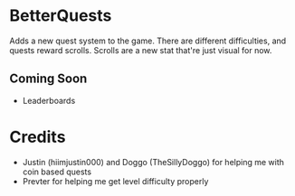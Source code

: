 # BetterQuests

Adds a new quest system to the game. There are different difficulties, and quests reward scrolls. Scrolls are a new stat that're just visual for now.

## Coming Soon

- Leaderboards

# Credits

- Justin (hiimjustin000) and Doggo (TheSillyDoggo) for helping me with coin based quests
- Prevter for helping me get level difficulty properly